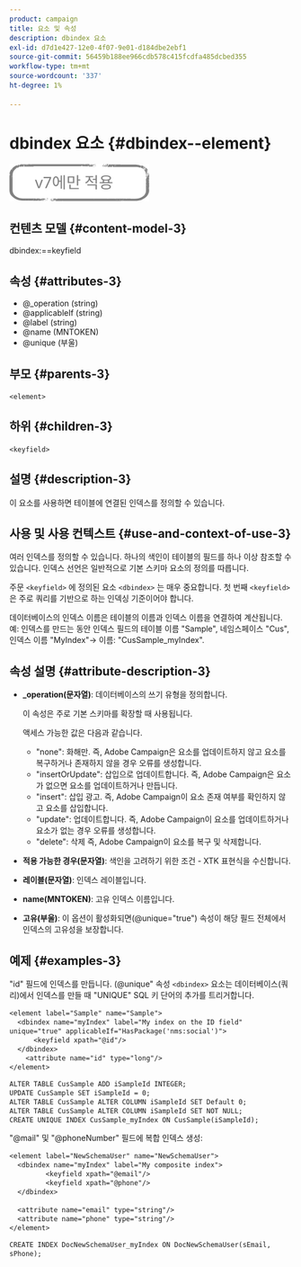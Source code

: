 ```yaml
---
product: campaign
title: 요소 및 속성
description: dbindex 요소
exl-id: d7d1e427-12e0-4f07-9e01-d184dbe2ebf1
source-git-commit: 56459b188ee966cdb578c415fcdfa485dcbed355
workflow-type: tm+mt
source-wordcount: '337'
ht-degree: 1%

---
```


# dbindex 요소 {#dbindex--element}

![](../../../assets/v7-only.svg)

## 컨텐츠 모델 {#content-model-3}

dbindex:==keyfield

## 속성 {#attributes-3}

* @_operation (string)
* @applicableIf (string)
* @label (string)
* @name (MNTOKEN)
* @unique (부울)

## 부모 {#parents-3}

`<element>`

## 하위 {#children-3}

`<keyfield>`

## 설명 {#description-3}

이 요소를 사용하면 테이블에 연결된 인덱스를 정의할 수 있습니다.

## 사용 및 사용 컨텍스트 {#use-and-context-of-use-3}

여러 인덱스를 정의할 수 있습니다. 하나의 색인이 테이블의 필드를 하나 이상 참조할 수 있습니다. 인덱스 선언은 일반적으로 기본 스키마 요소의 정의를 따릅니다.

주문 `<keyfield>` 에 정의된 요소 `<dbindex>` 는 매우 중요합니다. 첫 번째 `<keyfield>` 은 주로 쿼리를 기반으로 하는 인덱싱 기준이어야 합니다.

데이터베이스의 인덱스 이름은 테이블의 이름과 인덱스 이름을 연결하여 계산됩니다. 예: 인덱스를 만드는 동안 인덱스 필드의 테이블 이름 &quot;Sample&quot;, 네임스페이스 &quot;Cus&quot;, 인덱스 이름 &quot;MyIndex&quot;-> 이름: &quot;CusSample_myIndex&quot;.

## 속성 설명 {#attribute-description-3}

* **_operation(문자열)**: 데이터베이스의 쓰기 유형을 정의합니다.

   이 속성은 주로 기본 스키마를 확장할 때 사용됩니다.

   액세스 가능한 값은 다음과 같습니다.

   * &quot;none&quot;: 화해만. 즉, Adobe Campaign은 요소를 업데이트하지 않고 요소를 복구하거나 존재하지 않을 경우 오류를 생성합니다.
   * &quot;insertOrUpdate&quot;: 삽입으로 업데이트합니다. 즉, Adobe Campaign은 요소가 없으면 요소를 업데이트하거나 만듭니다.
   * &quot;insert&quot;: 삽입 광고. 즉, Adobe Campaign이 요소 존재 여부를 확인하지 않고 요소를 삽입합니다.
   * &quot;update&quot;: 업데이트합니다. 즉, Adobe Campaign이 요소를 업데이트하거나 요소가 없는 경우 오류를 생성합니다.
   * &quot;delete&quot;: 삭제 즉, Adobe Campaign이 요소를 복구 및 삭제합니다.

* **적용 가능한 경우(문자열)**: 색인을 고려하기 위한 조건 - XTK 표현식을 수신합니다.
* **레이블(문자열)**: 인덱스 레이블입니다.
* **name(MNTOKEN)**: 고유 인덱스 이름입니다.
* **고유(부울)**: 이 옵션이 활성화되면(@unique=&quot;true&quot;) 속성이 해당 필드 전체에서 인덱스의 고유성을 보장합니다.

## 예제 {#examples-3}

&quot;id&quot; 필드에 인덱스를 만듭니다. (@unique&quot; 속성 `<dbindex>` 요소는 데이터베이스(쿼리)에서 인덱스를 만들 때 &quot;UNIQUE&quot; SQL 키 단어의 추가를 트리거합니다.

```
<element label="Sample" name="Sample">
  <dbindex name="myIndex" label="My index on the ID field" unique="true" applicableIf="HasPackage('nms:social')">
      <keyfield xpath="@id"/>
  </dbindex>
    <attribute name="id" type="long"/>
</element>          
```

```
ALTER TABLE CusSample ADD iSampleId INTEGER;
UPDATE CusSample SET iSampleId = 0;
ALTER TABLE CusSample ALTER COLUMN iSampleId SET Default 0;
ALTER TABLE CusSample ALTER COLUMN iSampleId SET NOT NULL; 
CREATE UNIQUE INDEX CusSample_myIndex ON CusSample(iSampleId);
```

&quot;@mail&quot; 및 &quot;@phoneNumber&quot; 필드에 복합 인덱스 생성:

```
<element label="NewSchemaUser" name="NewSchemaUser">
  <dbindex name="myIndex" label="My composite index">
         <keyfield xpath="@email"/>
         <keyfield xpath="@phone"/>
  </dbindex>
  
  <attribute name="email" type="string"/>
  <attribute name="phone" type="string"/>
</element>      
```

```
CREATE INDEX DocNewSchemaUser_myIndex ON DocNewSchemaUser(sEmail, sPhone);
```
